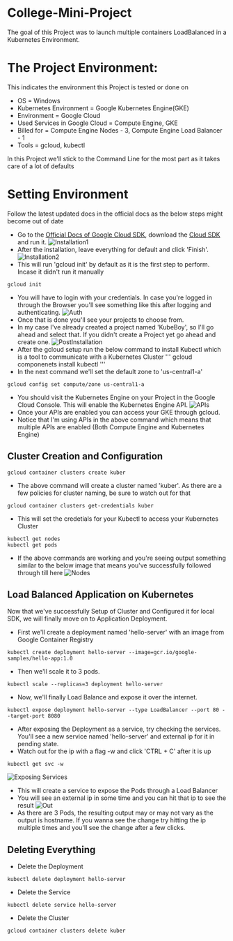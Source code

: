 # College-Mini-Project

The goal of this Project was to launch multiple containers LoadBalanced in a Kubernetes Environment.

# The Project Environment:
 This indicates the environment this Project is tested or done on
- OS = Windows
- Kubernetes Environment = Google Kubernetes Engine(GKE)
- Environment = Google Cloud
- Used Services in Google Cloud = Compute Engine, GKE
- Billed for = Compute Engine Nodes - 3, Compute Engine Load Balancer - 1
- Tools = gcloud, kubectl

In this Project we'll stick to the Command Line for the most part as it takes care of a lot of defaults

# Setting Environment
Follow the latest updated docs in the official docs as the below steps might become out of date
* Go to the [Official Docs of Google Cloud SDK](https://cloud.google.com/sdk/docs/quickstart-windows), download the [Cloud SDK](https://dl.google.com/dl/cloudsdk/channels/rapid/GoogleCloudSDKInstaller.exe) and run it.
![Installation1](https://github.com/MustafaKamaal/College-Mini-Project/blob/master/KubeBoy/Installer1.png)
* After the installation, leave everything for default and click 'Finish'.
![Installation2](https://github.com/MustafaKamaal/College-Mini-Project/blob/master/KubeBoy/Installer3.png)
* This will run 'gcloud init' by default as it is the first step to perform. Incase it didn't run it manually
```
gcloud init
```
* You will have to login with your credentials. In case you're logged in through the Browser you'll see something like this after logging and authenticating.
![Auth](https://github.com/MustafaKamaal/College-Mini-Project/blob/master/KubeBoy/auth.png)
* Once that is done you'll see your projects to choose from.
* In my case I've already created a project named 'KubeBoy', so I'll go ahead and select that. If you didn't create a Project yet go ahead and create one.
![PostInstallation](https://github.com/MustafaKamaal/College-Mini-Project/blob/master/KubeBoy/postinst1.png)
* After the gcloud setup run the below command to install Kubectl which is a tool to communicate with a Kubernetes Cluster
'''
gcloud componenets install kubectl
'''
* In the next command we'll set the default zone to 'us-central1-a'
```
gcloud config set compute/zone us-central1-a
```
* You should visit the Kubernetes Engine on your Project in the Google Cloud Console. This will enable the Kubernetes Engine API.
![APIs](https://github.com/MustafaKamaal/College-Mini-Project/blob/master/KubeBoy/api.png)
* Once your APIs are enabled you can access your GKE through gcloud.
* Notice that I'm using APIs in the above command which means that multiple APIs are enabled (Both Compute Engine and Kubernetes Engine)
## Cluster Creation and Configuration
```
gcloud container clusters create kuber
```
* The above command will create a cluster named 'kuber'. As there are a few policies for cluster naming, be sure to watch out for that
```
gcloud container clusters get-credentials kuber
```
* This will set the credetials for your Kubectl to access your Kubernetes Cluster
```
kubectl get nodes
kubectl get pods
```
* If the above commands are working and you're seeing output something similar to the below image that means you've successfully followed through till here
![Nodes](https://github.com/MustafaKamaal/College-Mini-Project/blob/master/KubeBoy/api.png)

## Load Balanced Application on Kubernetes
 Now that we've successfully Setup of Cluster and Configured it for local SDK, we will finally move on to Application Deployment.
* First we'll create a deployment named 'hello-server' with an image from Google Container Registry
```
kubectl create deployment hello-server --image=gcr.io/google-samples/hello-app:1.0
```
* Then we'll scale it to 3 pods.
```
kubectl scale --replicas=3 deployment hello-server
```
* Now, we'll finally Load Balance and expose it over the internet.
```
kubectl expose deployment hello-server --type LoadBalancer --port 80 --target-port 8080
```
* After exposing the Deployment as a service, try checking the services. You'll see a new service named 'hello-server' and external ip for it in pending state.
* Watch out for the ip with a flag -w and click 'CTRL + C' after it is up
```
kubectl get svc -w
```
![Exposing Services](https://github.com/MustafaKamaal/College-Mini-Project/blob/master/KubeBoy/exposing.png)
* This will create a service to expose the Pods through a Load Balancer
* You will see an external ip in some time and you can hit that ip to see the result
![Out](https://github.com/MustafaKamaal/College-Mini-Project/blob/master/KubeBoy/out.png)
* As there are 3 Pods, the resulting output may or may not vary as the output is hostname. If you wanna see the change try hitting the ip multiple times and you'll see the change after a few clicks.

## Deleting Everything
* Delete the Deployment
```
kubectl delete deployment hello-server
```
* Delete the Service
```
kubectl delete service hello-server
```
* Delete the Cluster
```
gcloud container clusters delete kuber
```
